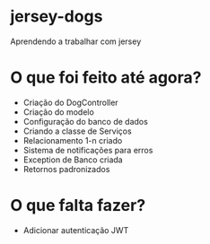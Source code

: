# jersey-dogs
Aprendendo a trabalhar com jersey

# O que foi feito até agora?

- Criação do DogController
- Criação do modelo
- Configuração do banco de dados
- Criando a classe de Serviços
- Relacionamento 1-n criado
- Sistema de notificações para erros
- Exception de Banco criada
- Retornos padronizados

# O que falta fazer?
- Adicionar autenticação JWT


